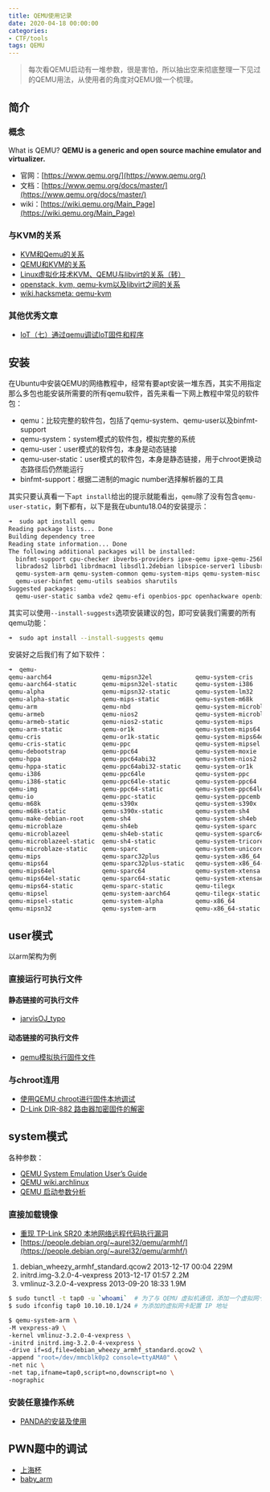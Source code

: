 ```yaml
---
title: QEMU使用记录
date: 2020-04-18 00:00:00
categories:
- CTF/tools
tags: QEMU
---
```


> 每次看QEMU启动有一堆参数，很是害怕，所以抽出空来彻底整理一下见过的QEMU用法，从使用者的角度对QEMU做一个梳理。

## 简介

### 概念

What is QEMU? **QEMU is a generic and open source machine emulator and virtualizer.**  

- 官网：[https://www.qemu.org/](https://www.qemu.org/)
- 文档：[https://www.qemu.org/docs/master/](https://www.qemu.org/docs/master/)
- wiki：[https://wiki.qemu.org/Main_Page](https://wiki.qemu.org/Main_Page)

### 与KVM的关系

- [KVM和Qemu的关系](https://blog.csdn.net/baidu_31504167/article/details/100114408)
- [QEMU和KVM的关系](https://zhuanlan.zhihu.com/p/48664113)
- [Linux虚拟化技术KVM、QEMU与libvirt的关系（转）](https://www.cnblogs.com/EasonJim/p/8366187.html)
- [openstack, kvm, qemu-kvm以及libvirt之间的关系](https://huangwei.me/wiki/tech_cloud_kvm_qemu_libvirt_openstack.html)
- [wiki.hacksmeta: qemu-kvm](http://wiki.hacksmeta.com/virtualization/qemu-kvm.html)

### 其他优秀文章

- [IoT（七）通过qemu调试IoT固件和程序](http://www.gandalf.site/2018/12/iotqemuiot.html)

## 安装

在Ubuntu中安装QEMU的网络教程中，经常有要apt安装一堆东西，其实不用指定那么多包也能安装所需要的所有qemu软件，首先来看一下网上教程中常见的软件包：

- qemu：比较完整的软件包，包括了qemu-system、qemu-user以及binfmt-support
- qemu-system：system模式的软件包，模拟完整的系统
- qemu-user：user模式的软件包，本身是动态链接
- qemu-user-static：user模式的软件包，本身是静态链接，用于chroot更换动态路径后仍然能运行
- binfmt-support：根据二进制的magic number选择解析器的工具

其实只要认真看一下`apt install`给出的提示就能看出，`qemu`除了没有包含`qemu-user-static`，剩下都有，以下是我在ubuntu18.04的安装提示：

```bash
➜  sudo apt install qemu       
Reading package lists... Done
Building dependency tree       
Reading state information... Done
The following additional packages will be installed:
  binfmt-support cpu-checker ibverbs-providers ipxe-qemu ipxe-qemu-256k-compat-efi-roms libaio1 libcacard0 libfdt1 libibverbs1 libiscsi7 libnl-route-3-200
  librados2 librbd1 librdmacm1 libsdl1.2debian libspice-server1 libusbredirparser1 libxen-4.9 libxenstore3.0 msr-tools qemu-block-extra qemu-slof qemu-system
  qemu-system-arm qemu-system-common qemu-system-mips qemu-system-misc qemu-system-ppc qemu-system-s390x qemu-system-sparc qemu-system-x86 qemu-user
  qemu-user-binfmt qemu-utils seabios sharutils
Suggested packages:
  qemu-user-static samba vde2 qemu-efi openbios-ppc openhackware openbios-sparc sgabios ovmf debootstrap sharutils-doc bsd-mailx | mailx
```

其实可以使用`--install-suggests`选项安装建议的包，即可安装我们需要的所有qemu功能：

```bash
➜  sudo apt install --install-suggests qemu
```
安装好之后我们有了如下软件：

```bash
➜  qemu-
qemu-aarch64              qemu-mipsn32el            qemu-system-cris        
qemu-aarch64-static       qemu-mipsn32el-static     qemu-system-i386        
qemu-alpha                qemu-mipsn32-static       qemu-system-lm32        
qemu-alpha-static         qemu-mips-static          qemu-system-m68k        
qemu-arm                  qemu-nbd                  qemu-system-microblaze  
qemu-armeb                qemu-nios2                qemu-system-microblazeel
qemu-armeb-static         qemu-nios2-static         qemu-system-mips        
qemu-arm-static           qemu-or1k                 qemu-system-mips64      
qemu-cris                 qemu-or1k-static          qemu-system-mips64el    
qemu-cris-static          qemu-ppc                  qemu-system-mipsel      
qemu-debootstrap          qemu-ppc64                qemu-system-moxie       
qemu-hppa                 qemu-ppc64abi32           qemu-system-nios2       
qemu-hppa-static          qemu-ppc64abi32-static    qemu-system-or1k        
qemu-i386                 qemu-ppc64le              qemu-system-ppc         
qemu-i386-static          qemu-ppc64le-static       qemu-system-ppc64       
qemu-img                  qemu-ppc64-static         qemu-system-ppc64le     
qemu-io                   qemu-ppc-static           qemu-system-ppcemb      
qemu-m68k                 qemu-s390x                qemu-system-s390x       
qemu-m68k-static          qemu-s390x-static         qemu-system-sh4         
qemu-make-debian-root     qemu-sh4                  qemu-system-sh4eb       
qemu-microblaze           qemu-sh4eb                qemu-system-sparc       
qemu-microblazeel         qemu-sh4eb-static         qemu-system-sparc64     
qemu-microblazeel-static  qemu-sh4-static           qemu-system-tricore     
qemu-microblaze-static    qemu-sparc                qemu-system-unicore32   
qemu-mips                 qemu-sparc32plus          qemu-system-x86_64      
qemu-mips64               qemu-sparc32plus-static   qemu-system-x86_64-spice
qemu-mips64el             qemu-sparc64              qemu-system-xtensa      
qemu-mips64el-static      qemu-sparc64-static       qemu-system-xtensaeb    
qemu-mips64-static        qemu-sparc-static         qemu-tilegx             
qemu-mipsel               qemu-system-aarch64       qemu-tilegx-static      
qemu-mipsel-static        qemu-system-alpha         qemu-x86_64             
qemu-mipsn32              qemu-system-arm           qemu-x86_64-static
```

## user模式

以arm架构为例

### 直接运行可执行文件

#### 静态链接的可执行文件

- [jarvisOJ_typo](https://github.com/ctf-wiki/ctf-challenges/tree/master/pwn/arm/jarvisOJ_typo)

#### 动态链接的可执行文件

- [qemu模拟执行固件文件](https://my.oschina.net/u/1188877/blog/677277)


### 与chroot连用

- [使用QEMU chroot进行固件本地调试](http://blog.nsfocus.net/qemu-chroot/)
- [D-Link DIR-882 路由器加密固件的解密](https://mp.weixin.qq.com/s/CpT4gTAwYMCFqwTRxQBBkw)


## system模式

各种参数：

- [QEMU System Emulation User’s Guide](https://www.qemu.org/docs/master/system/index.html)
- [QEMU wiki.archlinux](https://wiki.archlinux.org/index.php/QEMU_(%E7%AE%80%E4%BD%93%E4%B8%AD%E6%96%87))
- [QEMU 启动参数分析](http://blog.luxiaoyu.cn/qemu%E5%90%AF%E5%8A%A8%E5%8F%82%E6%95%B0%E5%88%86%E6%9E%90/)


### 直接加载镜像

- [重现 TP-Link SR20 本地网络远程代码执行漏洞](https://paper.seebug.org/879/)
- [https://people.debian.org/~aurel32/qemu/armhf/](https://people.debian.org/~aurel32/qemu/armhf/)

1. debian_wheezy_armhf_standard.qcow2 2013-12-17 00:04 229M
2. initrd.img-3.2.0-4-vexpress 2013-12-17 01:57 2.2M
3. vmlinuz-3.2.0-4-vexpress 2013-09-20 18:33 1.9M

```bash
$ sudo tunctl -t tap0 -u `whoami`  # 为了与 QEMU 虚拟机通信，添加一个虚拟网卡
$ sudo ifconfig tap0 10.10.10.1/24 # 为添加的虚拟网卡配置 IP 地址
```

```bash
$ qemu-system-arm \
-M vexpress-a9 \
-kernel vmlinuz-3.2.0-4-vexpress \
-initrd initrd.img-3.2.0-4-vexpress \
-drive if=sd,file=debian_wheezy_armhf_standard.qcow2 \
-append "root=/dev/mmcblk0p2 console=ttyAMA0" \
-net nic \
-net tap,ifname=tap0,script=no,downscript=no \
-nographic
```

### 安装任意操作系统

- [PANDA的安装及使用](https://gogolena.github.io/2018/09/04/PANDA%E7%9A%84%E5%AE%89%E8%A3%85%E5%8F%8A%E4%BD%BF%E7%94%A8)


## PWN题中的调试

- [上海杯](http://abcdefghijklmnopqrst.xyz/2018/11/04/WP_%E4%B8%8A%E6%B5%B7%E6%9D%AF/)
- [baby_arm](https://www.veryarm.com/122141.html)